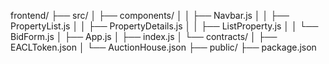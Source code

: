 frontend/
├── src/
│   ├── components/
│   │   ├── Navbar.js
│   │   ├── PropertyList.js
│   │   ├── PropertyDetails.js
│   │   ├── ListProperty.js
│   │   └── BidForm.js
│   ├── App.js
│   ├── index.js
│   └── contracts/
│       ├── EACLToken.json
│       └── AuctionHouse.json
├── public/
├── package.json
